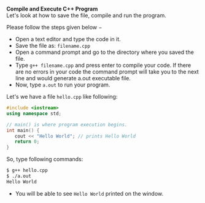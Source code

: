 **Compile and Execute C++ Program**  
Let's look at how to save the file, compile and run the program. 

Please follow the steps given below −
- Open a text editor and type the code in it.
- Save the file as: `filename.cpp`
- Open a command prompt and go to the directory where you saved the file.
- Type `g++ filename.cpp` and press enter to compile your code. If there are no errors in your code the command prompt will take you to the next line and would generate a.out executable file.
- Now, type `a.out` to run your program.

Let's we have a file `hello.cpp` like following:
```cpp
#include <iostream>
using namespace std;

// main() is where program execution begins.
int main() {
   cout << "Hello World"; // prints Hello World
   return 0;
}
```
So, type following commands:
```bash
$ g++ hello.cpp
$ ./a.out
Hello World
```
- You will be able to see `Hello World` printed on the window.
